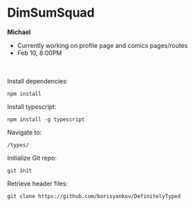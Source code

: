 # DimSumSquad

<b>Michael</b><br>
- Currently working on profile page and comics pages/routes<br>
- Feb 10, 8:00PM<br>
<br><br>

Install dependencies:
```
npm install
```

Install typescript:
```
npm install -g typescript
```

Navigate to:
```
/types/
```

Initialize Git repo:
```
git init
```

Retrieve header files:
```
git clone https://github.com/borisyankov/DefinitelyTyped
```

